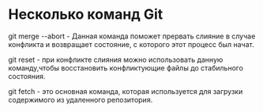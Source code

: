 # Несколько команд Git 


git merge --abort - Данная команда поможет прервать слияние в случае конфликта и возвращает состояние, с которого этот процесс был начат.

git reset - при конфликте слияния можно использовать данную команду,чтобы восстановить конфликтующие файлы до стабильного состояния.

git fetch - это основная команда, которая используется для загрузки содержимого из удаленного репозитория.